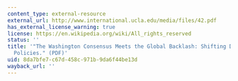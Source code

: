 ```yaml
---
content_type: external-resource
external_url: http://www.international.ucla.edu/media/files/42.pdf
has_external_license_warning: true
license: https://en.wikipedia.org/wiki/All_rights_reserved
status: ''
title: '"The Washington Consensus Meets the Global Backlash: Shifting Debates and
  Policies." (PDF)'
uid: 8da7bfe7-c67d-458c-971b-9da6f44be13d
wayback_url: ''
---
```

